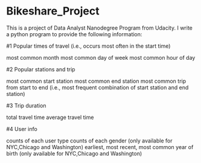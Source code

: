 # Bikeshare_Project

This is a project of Data Analyst Nanodegree Program from Udacity. I write a python program to provide the following information:

#1 Popular times of travel (i.e., occurs most often in the start time)

most common month most common day of week most common hour of day

#2 Popular stations and trip

most common start station most common end station most common trip from start to end (i.e., most frequent combination of start station and end station)

#3 Trip duration

total travel time average travel time

#4 User info

counts of each user type counts of each gender (only available for NYC,Chicago and Washington) earliest, most recent, most common year of birth (only available for NYC,Chicago and Washington)

